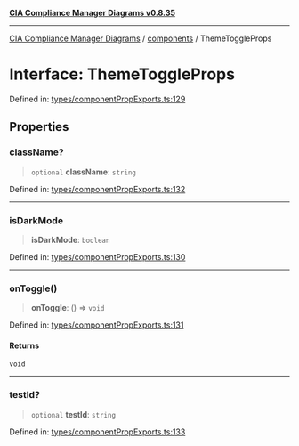 [**CIA Compliance Manager Diagrams v0.8.35**](../../README.md)

***

[CIA Compliance Manager Diagrams](../../modules.md) / [components](../README.md) / ThemeToggleProps

# Interface: ThemeToggleProps

Defined in: [types/componentPropExports.ts:129](https://github.com/Hack23/cia-compliance-manager/blob/b297770fc62abf558e2711cd029bbbe74e6c5cfb/src/types/componentPropExports.ts#L129)

## Properties

### className?

> `optional` **className**: `string`

Defined in: [types/componentPropExports.ts:132](https://github.com/Hack23/cia-compliance-manager/blob/b297770fc62abf558e2711cd029bbbe74e6c5cfb/src/types/componentPropExports.ts#L132)

***

### isDarkMode

> **isDarkMode**: `boolean`

Defined in: [types/componentPropExports.ts:130](https://github.com/Hack23/cia-compliance-manager/blob/b297770fc62abf558e2711cd029bbbe74e6c5cfb/src/types/componentPropExports.ts#L130)

***

### onToggle()

> **onToggle**: () => `void`

Defined in: [types/componentPropExports.ts:131](https://github.com/Hack23/cia-compliance-manager/blob/b297770fc62abf558e2711cd029bbbe74e6c5cfb/src/types/componentPropExports.ts#L131)

#### Returns

`void`

***

### testId?

> `optional` **testId**: `string`

Defined in: [types/componentPropExports.ts:133](https://github.com/Hack23/cia-compliance-manager/blob/b297770fc62abf558e2711cd029bbbe74e6c5cfb/src/types/componentPropExports.ts#L133)
